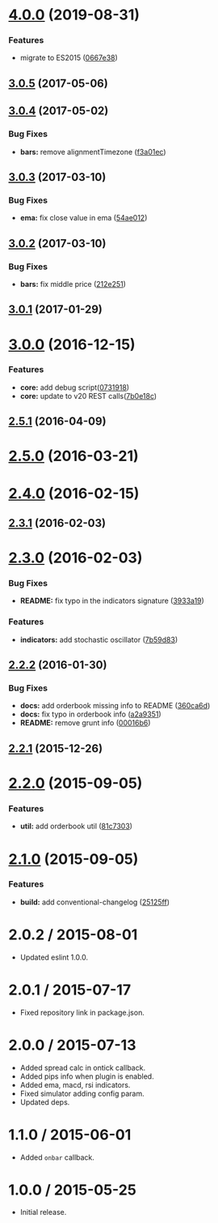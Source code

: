 # [4.0.0](https://github.com/albertosantini/argo-trading-plugin-seed/compare/v3.0.5...v4.0.0) (2019-08-31)


### Features

* migrate to ES2015 ([0667e38](https://github.com/albertosantini/argo-trading-plugin-seed/commit/0667e38))



<a name="3.0.5"></a>
## [3.0.5](https://github.com/albertosantini/argo-trading-plugin-seed/compare/v3.0.4...v3.0.5) (2017-05-06)



<a name="3.0.4"></a>
## [3.0.4](https://github.com/albertosantini/argo-trading-plugin-seed/compare/v3.0.3...v3.0.4) (2017-05-02)


### Bug Fixes

* **bars:** remove alignmentTimezone ([f3a01ec](https://github.com/albertosantini/argo-trading-plugin-seed/commit/f3a01ec))



<a name="3.0.3"></a>
## [3.0.3](https://github.com/albertosantini/argo-trading-plugin-seed/compare/v3.0.2...v3.0.3) (2017-03-10)


### Bug Fixes

* **ema:** fix close value in ema ([54ae012](https://github.com/albertosantini/argo-trading-plugin-seed/commit/54ae012))



<a name="3.0.2"></a>
## [3.0.2](https://github.com/albertosantini/argo-trading-plugin-seed/compare/v3.0.1...v3.0.2) (2017-03-10)


### Bug Fixes

* **bars:** fix middle price ([212e251](https://github.com/albertosantini/argo-trading-plugin-seed/commit/212e251))



<a name="3.0.1"></a>
## [3.0.1](https://github.com/albertosantini/argo-trading-plugin-seed/compare/v3.0.0...v3.0.1) (2017-01-29)



<a name="3.0.0"></a>
# [3.0.0](https://github.com/albertosantini/argo-trading-plugin-seed/compare/v2.5.1...v3.0.0) (2016-12-15)


### Features

* **core:** add debug script([0731918](https://github.com/albertosantini/argo-trading-plugin-seed/commit/0731918))
* **core:** update to v20 REST calls([7b0e18c](https://github.com/albertosantini/argo-trading-plugin-seed/commit/7b0e18c))



<a name="2.5.1"></a>
## [2.5.1](https://github.com/albertosantini/argo-trading-plugin-seed/compare/v2.5.0...v2.5.1) (2016-04-09)




<a name="2.5.0"></a>
# [2.5.0](https://github.com/albertosantini/argo-trading-plugin-seed/compare/v2.4.0...v2.5.0) (2016-03-21)




<a name="2.4.0"></a>
# [2.4.0](https://github.com/albertosantini/argo-trading-plugin-seed/compare/v2.3.1...v2.4.0) (2016-02-15)




<a name="2.3.1"></a>
## [2.3.1](https://github.com/albertosantini/argo-trading-plugin-seed/compare/v2.3.0...v2.3.1) (2016-02-03)




<a name="2.3.0"></a>
# [2.3.0](https://github.com/albertosantini/argo-trading-plugin-seed/compare/v2.2.2...v2.3.0) (2016-02-03)


### Bug Fixes

* **README:** fix typo in the indicators signature ([3933a19](https://github.com/albertosantini/argo-trading-plugin-seed/commit/3933a19))

### Features

* **indicators:** add stochastic oscillator ([7b59d83](https://github.com/albertosantini/argo-trading-plugin-seed/commit/7b59d83))



<a name="2.2.2"></a>
## [2.2.2](https://github.com/albertosantini/argo-trading-plugin-seed/compare/v2.2.1...v2.2.2) (2016-01-30)


### Bug Fixes

* **docs:** add orderbook missing info to README ([360ca6d](https://github.com/albertosantini/argo-trading-plugin-seed/commit/360ca6d))
* **docs:** fix typo in orderbook info ([a2a9351](https://github.com/albertosantini/argo-trading-plugin-seed/commit/a2a9351))
* **README:** remove grunt info ([00016b6](https://github.com/albertosantini/argo-trading-plugin-seed/commit/00016b6))



<a name="2.2.1"></a>
## [2.2.1](https://github.com/albertosantini/argo-trading-plugin-seed/compare/v2.2.0...v2.2.1) (2015-12-26)




<a name="2.2.0"></a>
# [2.2.0](https://github.com/albertosantini/argo-trading-plugin-seed/compare/v2.1.0...v2.2.0) (2015-09-05)


### Features

* **util:** add orderbook util ([81c7303](https://github.com/albertosantini/argo-trading-plugin-seed/commit/81c7303))



<a name="2.1.0"></a>
# [2.1.0](https://github.com/albertosantini/argo-trading-plugin-seed/compare/2.0.2...v2.1.0) (2015-09-05)


### Features

* **build:** add conventional-changelog ([25125ff](https://github.com/albertosantini/argo-trading-plugin-seed/commit/25125ff))



2.0.2 / 2015-08-01
==================

* Updated eslint 1.0.0.

2.0.1 / 2015-07-17
==================

* Fixed repository link in package.json.

2.0.0 / 2015-07-13
==================

* Added spread calc in ontick callback.
* Added pips info when plugin is enabled.
* Added ema, macd, rsi indicators.
* Fixed simulator adding config param.
* Updated deps.

1.1.0 / 2015-06-01
==================

* Added `onbar` callback.

1.0.0 / 2015-05-25
==================

* Initial release.
